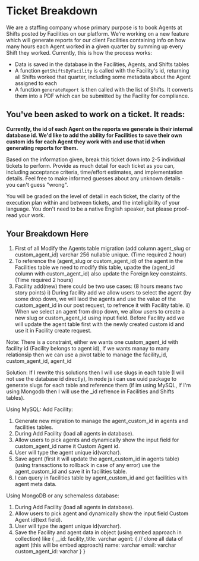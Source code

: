 # Ticket Breakdown
We are a staffing company whose primary purpose is to book Agents at Shifts posted by Facilities on our platform. We're working on a new feature which will generate reports for our client Facilities containing info on how many hours each Agent worked in a given quarter by summing up every Shift they worked. Currently, this is how the process works:

- Data is saved in the database in the Facilities, Agents, and Shifts tables
- A function `getShiftsByFacility` is called with the Facility's id, returning all Shifts worked that quarter, including some metadata about the Agent assigned to each
- A function `generateReport` is then called with the list of Shifts. It converts them into a PDF which can be submitted by the Facility for compliance.

## You've been asked to work on a ticket. It reads:

**Currently, the id of each Agent on the reports we generate is their internal database id. We'd like to add the ability for Facilities to save their own custom ids for each Agent they work with and use that id when generating reports for them.**


Based on the information given, break this ticket down into 2-5 individual tickets to perform. Provide as much detail for each ticket as you can, including acceptance criteria, time/effort estimates, and implementation details. Feel free to make informed guesses about any unknown details - you can't guess "wrong".


You will be graded on the level of detail in each ticket, the clarity of the execution plan within and between tickets, and the intelligibility of your language. You don't need to be a native English speaker, but please proof-read your work.

## Your Breakdown Here

1) First of all Modify the Agents table migration (add column agent_slug or custom_agent_id) varchar 256 nullable unique. (Time required 2 hour)
2) To reference the (agent_slug or custom_agent_id) of the agent in the Facilities table we need to modify this table, upadte the (agent_id column with custom_agent_id) also update the Foreign key constaints. (Time required 2 hours)
3) Facility add(new) there could be two use cases: (8 hours means two story points)
    i) During facility add we allow users to select the agent (by some drop down, we will laod the agents and use the value of the custom_agent_id in our post request, to refrence it with Facility table.
    ii) When we select an agent from drop down, we allow users to create a new slug or custom_agent_id using input field. Before Facility add we will update the agent table first with the newly created custom id and use it in Facility create request. 

Note: There is a constraint, either we wants one custom_agent_id with facility id (Facility belongs to agent id), If we wants manay to many relationsip then we can use a pivot table to manage the facility_id, custom_agent_id, agent_id 

Solution:
If I rewrite this solutions then I will use slugs in each table (I will not use the database id directly), In node js i can use uuid package to generate slugs for each table and reference them (if im using MySQL, If I'm using Mongodb then I will use the _id refrence in Facilities and Shifts tables).

Using MySQL:
Add Facility:
1) Generate new migration to manage the agent_custom_id in agents and facilities tables.
2) During Add Facility (load all agents in database).
3) Allow users to pick agents and dynamically show the input field for custom_agent_id name it Custom Agent id.
4) User will type the agent unique id(varchar).
5) Save agent (first it will update the agent_custom_id in agents table) (using transactions to rollback in case of any error) use the agent_custom_id and save it in facilities table.
6) I can query in facilities table by agent_custom_id and get facilities with agent meta data.


Using MongoDB or any schemaless database:
1) During Add Facility (load all agents in database).
3) Allow users to pick agent and dynamically show the input field Custom Agent id(text field).
4) User will type the agent unique id(varchar).
5) Save the Facility and agent data in object (using embed approach in collection) like
{
    __id:
    facility_title: varchar
    agent: {
        // clone all data of agent (this will be embed approach)
        name: varchar
        email: varchar
        custom_agent_id: varchar
    }
}
